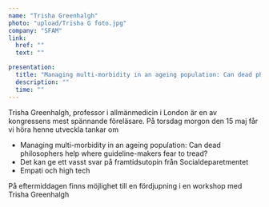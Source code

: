```yaml
---
name: "Trisha Greenhalgh"
photo: "upload/Trisha G foto.jpg"
company: "SFAM"
link:
  href: ""
  text: ""

presentation:
  title: "Managing multi-morbidity in an ageing population: Can dead philosophers help where guideline-makers fear to tread?"
  description: ""
  time: ""
---
```


Trisha Greenhalgh, professor i allmänmedicin i London är en av kongressens mest spännande föreläsare. På torsdag morgon den 15 maj får vi höra henne utveckla tankar om  

  - Managing multi-morbidity in an ageing population: Can dead philosophers help where guideline-makers fear to tread? 
  - Det  kan ge ett vasst svar på framtidsutopin från Socialdeparetmentet 
  - Empati och high tech 

På eftermiddagen finns möjlighet till en fördjupning i en workshop med Trisha Greenhalgh